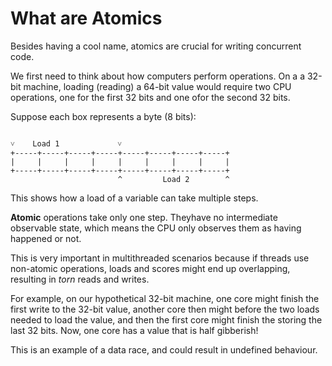 # What are Atomics

Besides having a cool name, atomics are crucial for writing concurrent code.

We first need to think about how computers perform operations. On a a 32-bit
machine, loading (reading) a 64-bit value would require two CPU operations, one
for the first 32 bits and one ofor the second 32 bits.

Suppose each box represents a byte (8 bits):

```

˅    Load 1             ˅
+-----+-----+-----+-----+-----+-----+-----+-----+
|     |     |     |     |     |     |     |     |
+-----+-----+-----+-----+-----+-----+-----+-----+
                        ^         Load 2        ^
```

This shows how a load of a variable can take multiple steps.

**Atomic** operations take only one step. Theyhave no intermediate observable
state, which means the CPU only observes them as having happened or not.

This is very important in multithreaded scenarios because if threads use
non-atomic operations, loads and scores might end up overlapping, resulting in
_torn_ reads and writes.

For example, on our hypothetical 32-bit machine, one core might finish the first
write to the 32-bit value, another core then might before the two loads needed
to load the value, and then the first core might finish the storing the last 32
bits. Now, one core has a value that is half gibberish!

This is an example of a data race, and could result in undefined behaviour.
